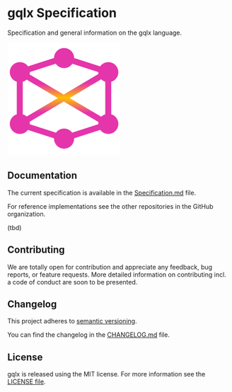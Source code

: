 # gqlx Specification

Specification and general information on the gqlx language.

![gqlx Logo](logo.png)

## Documentation

The current specification is available in the [Specification.md](Specification.md) file.

For reference implementations see the other repositories in the GitHub organization.

(tbd)

## Contributing

We are totally open for contribution and appreciate any feedback, bug reports, or feature requests. More detailed information on contributing incl. a code of conduct are soon to be presented.

## Changelog

This project adheres to [semantic versioning](https://semver.org).

You can find the changelog in the [CHANGELOG.md](CHANGELOG.md) file.

## License

gqlx is released using the MIT license. For more information see the [LICENSE file](LICENSE).
